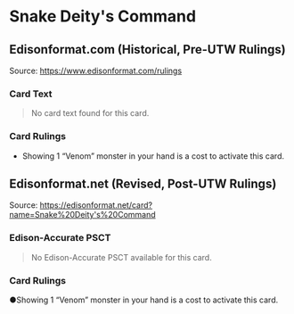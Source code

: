 # Snake Deity's Command

## Edisonformat.com (Historical, Pre-UTW Rulings)

Source: https://www.edisonformat.com/rulings

### Card Text

> No card text found for this card.

### Card Rulings

*   Showing 1 “Venom” monster in your hand is a cost to activate this card.

## Edisonformat.net (Revised, Post-UTW Rulings)

Source: https://edisonformat.net/card?name=Snake%20Deity's%20Command

### Edison-Accurate PSCT

> No Edison-Accurate PSCT available for this card.

### Card Rulings

●Showing 1 “Venom” monster in your hand is a cost to activate this card.
            